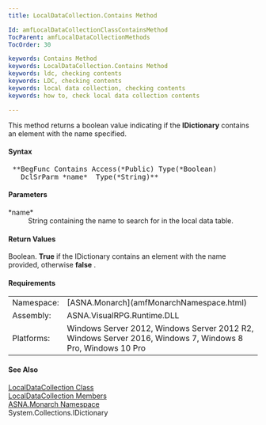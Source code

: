 ```yaml
---
title: LocalDataCollection.Contains Method

Id: amfLocalDataCollectionClassContainsMethod
TocParent: amfLocalDataCollectionMethods
TocOrder: 30

keywords: Contains Method
keywords: LocalDataCollection.Contains Method
keywords: ldc, checking contents
keywords: LDC, checking contents
keywords: local data collection, checking contents
keywords: how to, check local data collection contents

---
```


This method returns a boolean value indicating if the **IDictionary** contains an element with the name specified.

#### Syntax
<pre class="prettyprint"> **BegFunc Contains Access(*Public) Type(*Boolean) 
   DclSrParm *name*  Type(*String)**       </pre>

#### Parameters
<dl>
        <dt>
 *name* 
        </dt>
        <dd>String containing the name to search for in the local
        data table.</dd>
</dl>

#### Return Values
Boolean. **True** if the IDictionary contains an element with the name provided, otherwise **false** .
<!-- start -->

#### Requirements
<table class="dttable" cellspacing="0" cellpadding="4" width="60%">
           <colgroup>
            <col width="15%" style="font-weight:bold" />
            <col width="85%" />
          </colgroup>
          <tr>
            <td>Namespace:</td>
            <td>[ASNA.Monarch](amfMonarchNamespace.html) </td>
          </tr>
          <tr>
            <td>Assembly:</td>
            <td>ASNA.VisualRPG.Runtime.DLL</td>
          </tr>
         <tr>
            <td>Platforms:</td>
            <td> Windows Server 2012, Windows Server 2012 R2, Windows Server 2016, Windows 7, Windows 8 Pro, Windows 10 Pro</td>
         </tr>
</table>

<!-- end -->

#### See Also
[ LocalDataCollection Class](amfLocalDataCollectionClass.html) <br /> [ LocalDataCollection Members](amfLocalDataCollectionMembers.html) <br /> [ASNA.Monarch Namespace](amfMonarchNamespace.html) <br />System.Collections.IDictionary 
